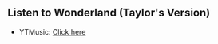## Listen to Wonderland (Taylor's Version)
- YTMusic: [Click here](https://music.youtube.com/watch?v=E048L9PaZsk)